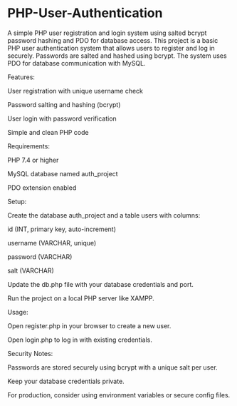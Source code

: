# PHP-User-Authentication
A simple PHP user registration and login system using salted bcrypt password hashing and PDO for database access.
This project is a basic PHP user authentication system that allows users to register and log in securely. Passwords are salted and hashed using bcrypt. The system uses PDO for database communication with MySQL.

Features:

User registration with unique username check

Password salting and hashing (bcrypt)

User login with password verification

Simple and clean PHP code

Requirements:

PHP 7.4 or higher

MySQL database named auth_project

PDO extension enabled

Setup:

Create the database auth_project and a table users with columns:

id (INT, primary key, auto-increment)

username (VARCHAR, unique)

password (VARCHAR)

salt (VARCHAR)

Update the db.php file with your database credentials and port.

Run the project on a local PHP server like XAMPP.

Usage:

Open register.php in your browser to create a new user.

Open login.php to log in with existing credentials.

Security Notes:

Passwords are stored securely using bcrypt with a unique salt per user.

Keep your database credentials private.

For production, consider using environment variables or secure config files.
